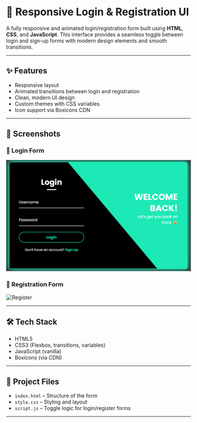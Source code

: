 # 💼 Responsive Login & Registration UI

A fully responsive and animated login/registration form built using **HTML**, **CSS**, and **JavaScript**. This interface provides a seamless toggle between login and sign-up forms with modern design elements and smooth transitions.

---

## ✨ Features

- Responsive layout
- Animated transitions between login and registration
- Clean, modern UI design
- Custom themes with CSS variables
- Icon support via Boxicons CDN

---

## 📸 Screenshots

### 🔐 Login Form

![Login](Login.png)

### 📝 Registration Form

![Register](Register.png)

---

## 🛠️ Tech Stack

- HTML5
- CSS3 (Flexbox, transitions, variables)
- JavaScript (vanilla)
- Boxicons (via CDN)

---

## 📂 Project Files

- `index.html` – Structure of the form
- `style.css` – Styling and layout
- `script.js` – Toggle logic for login/register forms

---



